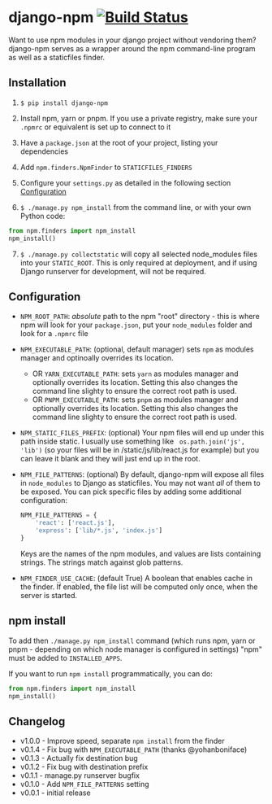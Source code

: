 # django-npm [![Build Status](https://travis-ci.org/kevin1024/django-npm.svg?branch=master)](https://travis-ci.org/kevin1024/django-npm)

Want to use npm modules in your django project without vendoring them? django-npm serves as a wrapper around the npm command-line program as well as a staticfiles finder.

## Installation

1. `$ pip install django-npm`

3. Install npm, yarn or pnpm. 
If you use a private registry, make sure your `.npmrc` or equivalent is 
set up to connect to it

4. Have a `package.json` at the root of your project, listing your dependencies

5. Add `npm.finders.NpmFinder` to `STATICFILES_FINDERS`

6. Configure your `settings.py` as detailed in the following section [Configuration](#configuration)

7. `$ ./manage.py npm_install` from the command line, or with your own Python code:
```python
from npm.finders import npm_install
npm_install()
```
7. `$ ./manage.py collectstatic` will copy all selected node_modules files into your `STATIC_ROOT`.
This is only required at deployment, and if using Django runserver for development, will not be required.

## Configuration

 * `NPM_ROOT_PATH`: *absolute* path to the npm  "root" directory - this is where npm will look for your `package.json`, put your `node_modules` folder and look for a `.npmrc` file

 * `NPM_EXECUTABLE_PATH`: (optional, default manager) sets `npm` as modules manager and optinoally overrides its location.
   + OR `YARN_EXECUTABLE_PATH`: sets `yarn` as modules manager and optionally overrides its location. Setting this also changes the command line slighty to ensure the correct root path is used.
   + OR `PNPM_EXECUTABLE_PATH`: sets `pnpm` as modules manager and optionally overrides its location. Setting this also changes the command line slighty to ensure the correct root path is used.

 * `NPM_STATIC_FILES_PREFIX`: (optional) Your npm files will end up under this path inside static.  I usually use something like ` os.path.join('js', 'lib')` (so your files will be in /static/js/lib/react.js for example) but you can leave it blank and they will just end up in the root.
 
 * `NPM_FILE_PATTERNS`: (optional) By default, django-npm will expose all files in `node_modules` to Django as staticfiles.  You may not want *all* of them to be exposed.  You can pick specific files by adding some additional configuration:
    ```python
    NPM_FILE_PATTERNS = {
        'react': ['react.js'],
        'express': ['lib/*.js', 'index.js']
    }
    ```
    Keys are the names of the npm modules, and values are lists containing strings.  The strings match against glob patterns.

 * `NPM_FINDER_USE_CACHE`: (default True) A boolean that enables cache in the finder. If enabled, the file list will be computed only once, when the server is started.

## npm install

To add then `./manage.py npm_install` command (which runs npm, yarn or pnpm - depending on which node manager is configured in settings)
"npm" must be added to `INSTALLED_APPS`.

If you want to run `npm install` programmatically, you can do:

```python
from npm.finders import npm_install
npm_install()
```

## Changelog

* v1.0.0 - Improve speed, separate `npm install` from the finder
* v0.1.4 - Fix bug with `NPM_EXECUTABLE_PATH` (thanks @yohanboniface)
* v0.1.3 - Actually fix destination bug
* v0.1.2 - Fix bug with destination prefix
* v0.1.1 - manage.py runserver bugfix
* v0.1.0 - Add `NPM_FILE_PATTERNS` setting
* v0.0.1 - initial release

